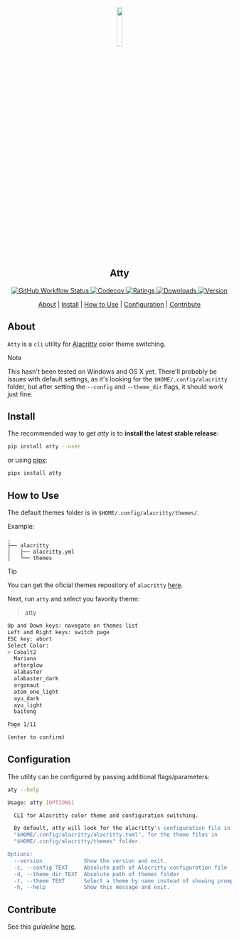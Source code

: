<h2 align="center">
  <a href="https://pypi.org/project/atty/">
    <img src="https://github.com/mstuttgart/atty/assets/8174740/2ce05801-e28a-470c-b755-68081671344f" width="15%">
  </a>
  <br>
      Atty
</h2>

<p align="center">

  <a href="https://github.com/mstuttgart/atty/actions/workflows/test.yml">
    <img alt="GitHub Workflow Status" src="https://github.com/mstuttgart/atty/actions/workflows/test.yml/badge.svg">
  </a>

  <a href="https://codecov.io/gh/mstuttgart/atty">
     <img alt="Codecov" src="https://img.shields.io/codecov/c/github/mstuttgart/atty?color=fcd800">
  </a>

  <a href="https://pypi.org/project/atty">
    <img src="https://img.shields.io/pypi/v/atty.svg?" alt="Ratings">
  </a>

  
  <a href="https://pypi.org/project/atty">
    <img src="https://img.shields.io/pypi/dm/atty?color=fcd800" alt="Downloads">
  </a>

  <a href="https://pypi.org/project/atty/">
    <img src="https://img.shields.io/pypi/pyversions/atty.svg" alt="Version">
  </a>

</p>

<p align="center">
  <a href="#about">About</a> |
  <a href="#install">Install</a> |
  <a href="#how-to-use">How to Use</a> |
  <a href="#configuration">Configuration</a> |
  <a href="#contribute">Contribute</a>
</p>

## About

`Atty` is a `cli` utility for [Alacritty](https://github.com/alacritty/alacritty) color theme switching.

> [!NOTE]
> This hasn't been tested on Windows and OS X yet. There'll probably be issues with default settings, as it's looking for the `$HOME/.config/alacritty` folder, but after setting the `--config` and `--theme_dir` flags, it should work just fine.

## Install

The recommended way to get _atty_ is to **install the latest stable release**:

```sh
pip install atty --user
```

or using [pipx](https://github.com/pypa/pipx):

```sh
pipx install atty
```

## How to Use

The default themes folder is in `$HOME/.config/alacritty/themes/`.

Example:

```
.
├── alacritty
│   ├── alacritty.yml
│   └── themes
```

> [!TIP]
> You can get the oficial themes repository of `alacritty` [here](https://github.com/alacritty/alacritty-theme).

Next, run `atty` and select you favority theme:

> atty

```sh
Up and Down keys: navegate on themes list
Left and Right keys: switch page
ESC key: abort
Select Color:
> Cobalt2
  Mariana
  afterglow
  alabaster
  alabaster_dark
  argonaut
  atom_one_light
  ayu_dark
  ayu_light
  baitong

Page 1/11

(enter to confirm)
```

## Configuration

The utility can be configured by passing additional flags/parameters:

```sh
aty --help

Usage: atty [OPTIONS]

  CLI for Alacritty color theme and configuration switching.

  By default, atty will look for the alacritty's configuration file in
  "$HOME/.config/alacritty/alacritty.toml", for the theme files in
  "$HOME/.config/alacritty/themes" folder.

Options:
  --version             Show the version and exit.
  -c, --config TEXT     Absolute path of Alacritty configuration file
  -d, --theme_dir TEXT  Absolute path of themes folder
  -t, --theme TEXT      Select a theme by name instead of showing prompt.
  -h, --help            Show this message and exit.
```


## Contribute

See this *guideline* [here](https://github.com/mstuttgart/atty/blob/main/.github/CONTRIBUTING.md).
